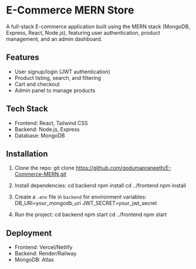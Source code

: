 # E-Commerce MERN Store

A full-stack E-commerce application built using the MERN stack (MongoDB, Express, React, Node.js), featuring user authentication, product management, and an admin dashboard.

## Features
- User signup/login (JWT authentication)
- Product listing, search, and filtering
- Cart and checkout
- Admin panel to manage products

## Tech Stack
- Frontend: React, Tailwind CSS
- Backend: Node.js, Express
- Database: MongoDB

## Installation
1. Clone the repo:
git clone https://github.com/godumapraneeth/E-Commerce-MERN.git

2. Install dependencies:
cd backend
npm install
cd ../frontend
npm install

3. Create a `.env` file in `backend` for environment variables:
DB_URI=your_mongodb_uri
JWT_SECRET=your_jwt_secret

4. Run the project:
cd backend
npm start
cd ../frontend
npm start


## Deployment
- Frontend: Vercel/Netlify
- Backend: Render/Railway
- MongoDB: Atlas




